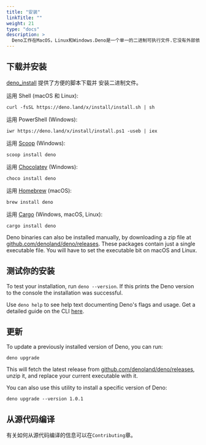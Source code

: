 ```yaml
---
title: "安装"
linkTitle: ""
weight: 21
type: "docs"
description: >
  Deno工作在MacOS，Linux和Windows.Deno是一个单一的二进制可执行文件.它没有外部依赖。
---
```


## 下载并安装

[deno_install](https://github.com/denoland/deno_install) 提供了方便的脚本下载并
安装二进制文件。

运用 Shell (macOS 和 Linux):

```shell
curl -fsSL https://deno.land/x/install/install.sh | sh
```

运用 PowerShell (Windows):

```shell
iwr https://deno.land/x/install/install.ps1 -useb | iex
```

运用 [Scoop](https://scoop.sh/) (Windows):

```shell
scoop install deno
```

运用 [Chocolatey](https://chocolatey.org/packages/deno) (Windows):

```shell
choco install deno
```

运用 [Homebrew](https://formulae.brew.sh/formula/deno) (macOS):

```shell
brew install deno
```

运用 [Cargo](https://crates.io/crates/deno) (Windows, macOS, Linux):

```shell
cargo install deno
```

Deno binaries can also be installed manually, by downloading a zip file at
[github.com/denoland/deno/releases](https://github.com/denoland/deno/releases).
These packages contain just a single executable file. You will have to set the
executable bit on macOS and Linux.

## 测试你的安装

To test your installation, run `deno --version`. If this prints the Deno version
to the console the installation was successful.

Use `deno help` to see help text documenting Deno's flags and usage. Get a
detailed guide on the CLI [here](./command_line_interface.md).

## 更新

To update a previously installed version of Deno, you can run:

```shell
deno upgrade
```

This will fetch the latest release from
[github.com/denoland/deno/releases](https://github.com/denoland/deno/releases),
unzip it, and replace your current executable with it.

You can also use this utility to install a specific version of Deno:

```shell
deno upgrade --version 1.0.1
```

## 从源代码编译

有关如何从源代码编译的信息可以在`Contributing`章。
